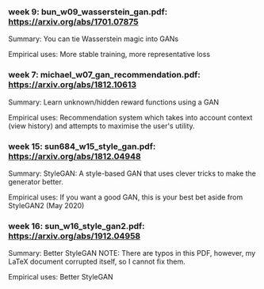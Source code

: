 ### week 9: bun_w09_wasserstein_gan.pdf: https://arxiv.org/abs/1701.07875

Summary: You can tie Wasserstein magic into GANs

Empirical uses: More stable training, more representative loss

### week 7: michael_w07_gan_recommendation.pdf: https://arxiv.org/abs/1812.10613

Summary: Learn unknown/hidden reward functions using a GAN

Empirical uses: Recommendation system which takes into account context (view history) and attempts to maximise the user's utility.

### week 15: sun684_w15_style_gan.pdf: https://arxiv.org/abs/1812.04948

Summary: StyleGAN: A style-based GAN that uses clever tricks to make the generator better.

Empirical uses: If you want a good GAN, this is your best bet aside from StyleGAN2 (May 2020)

### week 16: sun_w16_style_gan2.pdf: https://arxiv.org/abs/1912.04958

Summary: Better StyleGAN NOTE: There are typos in this PDF, however, my LaTeX document corrupted itself, so I cannot fix them.

Empirical uses: Better StyleGAN 